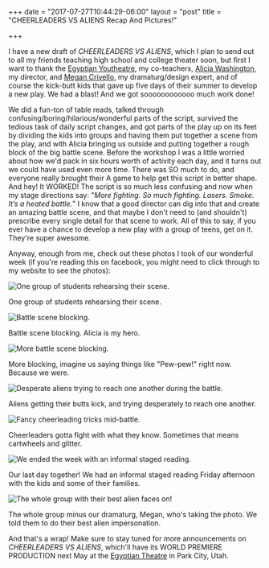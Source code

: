 +++
date = "2017-07-27T10:44:29-06:00"
layout = "post"
title = "CHEERLEADERS VS ALIENS Recap And Pictures!"

+++

I have a new draft of *CHEERLEADERS VS ALIENS*, which I plan to send out to all my friends teaching high school and college theater soon, but first I want to thank the [Egyptian Youtheatre](https://www.egyptiantheatrecompany.org/youtheatre), my co-teachers, [Alicia Washington](https://www.goodcotheatre.com/about), my director, and [Megan Crivello](http://utahtheatrebloggers.com/author/megancrivello), my dramaturg/design expert, and of course the kick-butt kids that gave up five days of their summer to develop a new play. We had a blast! And we got soooooooooooo much work done! 

We did a fun-ton of table reads, talked through confusing/boring/hilarious/wonderful parts of the script, survived the tedious task of daily script changes, and got parts of the play up on its feet by dividing the kids into groups and having them put together a scene from the play, and with Alicia bringing us outside and putting together a rough block of the big battle scene. Before the workshop I was a little worried about how we'd pack in six hours worth of activity each day, and it turns out we could have used even more time. There was SO much to do, and everyone really brought their A game to help get this script in better shape. And hey! It WORKED! The script is so much less confusing and now when my stage directions say: "*More fighting. So much fighting. Lasers. Smoke. It’s a heated battle.*" I know that a good director can dig into that and create an amazing battle scene, and that maybe I don't need to (and shouldn't) prescribe every single detail for that scene to work. All of this to say, if you ever have a chance to develop a new play with a group of teens, get on it. They're super awesome. 

Anyway, enough from me, check out these photos I took of our wonderful week (if you're reading this on facebook, you might need to click through to my website to see the photos):

![One group of students rehearsing their scene.](/images/rehearsal_use.JPG)

One group of students rehearsing their scene.

![Battle scene blocking.](/images/battle_use.JPG)

Battle scene blocking. Alicia is my hero.

![More battle scene blocking.](/images/battle_also_use.JPG)

More blocking, imagine us saying things like "Pew-pew!" right now. Because we were.

![Desperate aliens trying to reach one another during the battle.](/images/aliens.JPG)

Aliens getting their butts kick, and trying desperately to reach one another.

![Fancy cheerleading tricks mid-battle.](/images/fancy_tricks.JPG)

Cheerleaders gotta fight with what they know. Sometimes that means cartwheels and glitter.

![We ended the week with an informal staged reading.](/images/informalstagedreading.jpg)

Our last day together! We had an informal staged reading Friday afternoon with the kids and some of their families.

![The whole group with their best alien faces on!](/images/group_silly.jpg)

The whole group minus our dramaturg, Megan, who's taking the photo. We told them to do their best alien impersonation. 

And that's a wrap! Make sure to stay tuned for more announcements on *CHEERLEADERS VS ALIENS*, which'll have its WORLD PREMIERE PRODUCTION next May at the [Egyptian Theatre](https://www.egyptiantheatrecompany.org/) in Park City, Utah.